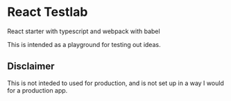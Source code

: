 # React Testlab

React starter with typescript and webpack with babel

This is intended as a playground for testing out ideas.

## Disclaimer

<aside class="warning">
This is not inteded to used for production, and is not set up in a way I would for a production app.
</aside>
